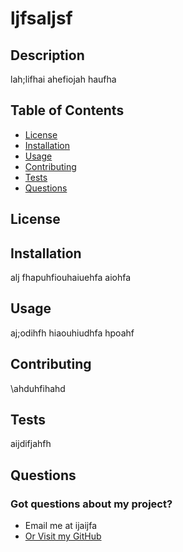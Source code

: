 # ljfsaljsf

## Description
lah;lifhai ahefiojah haufha

## Table of Contents
* [License](https://github.com/GarrettLB/README-Generator/blob/main/testREADME.md#license)
* [Installation](https://github.com/GarrettLB/README-Generator/blob/main/testREADME.md#installation)
* [Usage](https://github.com/GarrettLB/README-Generator/blob/main/testREADME.md#usage)
* [Contributing](https://github.com/GarrettLB/README-Generator/blob/main/testREADME.md#contributing)
* [Tests](https://github.com/GarrettLB/README-Generator/blob/main/testREADME.md#tests)
* [Questions](https://github.com/GarrettLB/README-Generator/blob/main/testREADME.md#questions)

## License

## Installation
alj fhapuhfiouhaiuehfa aiohfa

## Usage
aj;odihfh hiaouhiudhfa hpoahf

## Contributing
\ahduhfihahd

## Tests
aijdifjahfh

## Questions
### Got questions about my project?
* Email me at ijaijfa
* [Or Visit my GitHub](https://github.com/jaisfh)